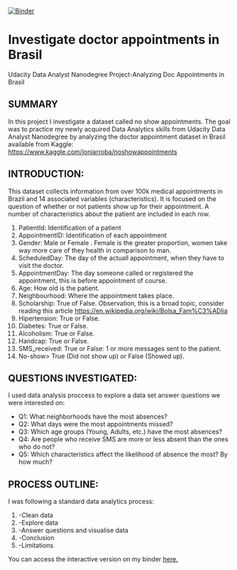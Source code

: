 [![Binder](https://mybinder.org/badge_logo.svg)](https://mybinder.org/v2/gh/Jaroslav-Tran/investigate-doc-appointments/master)
# Investigate doctor appointments in Brasil
Udacity Data Analyst Nanodegree Project-Analyzing Doc Appointments in Brasil

## SUMMARY
In this project I investigate a dataset called no show appointments. The goal was to practice my newly acquired Data Analytics skills from Udacity Data Analyst Nanodegree by analyzing the doctor appointment dataset in Brasil available from Kaggle: https://www.kaggle.com/joniarroba/noshowappointments

## INTRODUCTION:
This dataset collects information from over 100k medical appointments in Brazil and 14 associated variables (characteristics). It is focused on the question of whether or not patients show up for their appointment. A number of characteristics about the patient are included in each row.

1) PatientId: Identification of a patient
2) AppointmentID: Identification of each appointment
3) Gender: Male or Female . Female is the greater proportion, women take way more care of they health in comparison to man.
4) ScheduledDay: The day of the actuall appointment, when they have to visit the doctor.
5) AppointmentDay: The day someone called or registered the appointment, this is before appointment of course.
6) Age: How old is the patient.
7) Neighbourhood: Where the appointment takes place.
9) Scholarship: True of False. Observation, this is a broad topic, consider reading this article https://en.wikipedia.org/wiki/Bolsa_Fam%C3%ADlia
10) Hipertension: True or False.
11) Diabetes: True or False.
12) Alcoholism: True or False.
13) Handcap: True or False.
14) SMS_received: True or False: 1 or more messages sent to the patient.
15) No-show> True (Did not show up) or False (Showed up).

## QUESTIONS INVESTIGATED:
I used data analysis proccess to explore a data set answer questions we were interested on:
<ul>
<li> Q1: What neighborhoods have the most absences? </li>
<li> Q2: What days were the most appointments missed? </li>
<li> Q3: Which age groups (Young, Adults, etc.) have the most absences? </li>
<li> Q4: Are people who receive SMS are more or less absent than the ones who do not? </li>
<li> Q5: Which characteristics affect the likelihood of absence the most? By how much? </li>
  </ul>

## PROCESS OUTLINE:
I was following a standard data analytics process:
<ol>
  <li> -Clean data </li>
  <li> -Explore data </li>
  <li> -Answer questions and visualise data </li>
  <li> -Conclusion </li>
  <li> -Limitations </li>
 </ol>

You can access the interactive version on my binder <a href ="https://mybinder.org/v2/gh/Jaroslav-Tran/investigate-doc-appointments/master"> here.</a>
